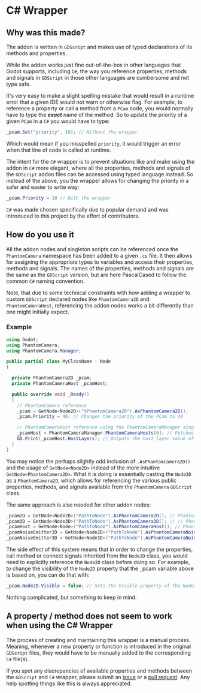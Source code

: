 # C# Wrapper

## Why was this made?
The addon is written in `GDScript` and makes use of typed declarations of its methods and properties.

While the addon works just fine out-of-the-box in other languages that Godot supports, including `C#`, the way you reference properties, methods and signals in `GDScript` in those other languages are cumbersome and not type safe.

It's very easy to make a slight spelling mistake that would result in a runtime error that a given IDE would not warn or otherwise flag. For example, to reference a property or call a method from a `PCam` node, you would normally have to type the _**exact**_ name of the method. So to update the priority of a given `PCam` in a `C#` you would have to type:
```csharp
_pcam.Set("priority", 10); // Without the wrapper
```
Which would mean if you misspelled `priority`, it would trigger an error when that line of code is called at runtime.

The intent for the `C#` wrapper is to prevent situations like and make using the addon in `C#` more elegant, where all the properties, methods and signals of the `GDScript` addon files can be accessed using typed language instead. So instead of the above, you the wrapper allows for changing the priority in a safer and easier to write way:

```csharp
_pcam.Priority = 10 // With the wrapper
```

`C#` was made chosen specifically due to popular demand and was introduced to this project by the effort of contributors.

## How do you use it
All the addon nodes and singleton scripts can be referenced once the `PhantomCamera` namespace has been added to a given `.cs` file. It then allows for assigning the appropriate types to variables and access their properties, methods and signals. The names of the properties, methods and signals are the same as the `GDScript` version, but are here PascalCased to follow the common `C#` naming convention.

Note, that due to some technical constraints with how adding a wrapper to custom `GDScript` declared nodes like `PhantomCamera2D` and `PhantomCameraHost`, referencing the addon nodes works a bit differently than one might initially expect.

### Example
```csharp
using Godot;
using PhantomCamera;
using PhantomCamera.Manager;

public partial class MyClassName : Node
{

  private PhantomCamera2D _pcam;
  private PhantomCameraHost _pcamHost;

  public override void _Ready()
  {
    // PhantomCamera reference
    _pcam = GetNode<Node2D>("%PhantomCamera2D").AsPhantomCamera2D();
    _pcam.Priority = 40; // Changes the priority of the PCam to 40

    // PhantomCameraHost reference using the PhantomCameraManager singleton
    _pcamHost = PhantomCameraManager.PhantomCameraHosts[0]; // Fetches the first PCamHost through the PCamManager singleton
    GD.Print(_pcamHost.HostLayers); // Outputs the host_layer value of the PCamHost
  }
}
```


You may notice the perhaps slightly odd inclusion of `.AsPhantomCamera2D()` and the usage of `GetNode<Node2D>` instead of the more intuitive `GetNode<PhantomCamera2D>`. What it is doing is essentially casting the `Node2D` as a `PhantomCamera2D`, which allows for referencing the various public properties, methods, and signals available from the `PhantomCamera` `GDScript` class.

The same approach is also needed for other addon nodes:


```csharp
_pcam2D = GetNode<Node2D>("PathToNode").AsPhantomCamera2D(); // PhantomCamera2D
_pcam3D = GetNode<Node3D>("PathToNode").AsPhantomCamera3D(); // // PhantomCamera3D
_pcamHost = GetNode<Node>("PathToNode").AsPhantomCameraHost(); // PhantomCameraHost
_pcamNoiseEmitter2D = GetNode<Node2D>("PathToNode").AsPhantomCameraNoiseEmitter2D(); // PhantomCameraNoiseEmitter2D
_pcamNoiseEmitter3D = GetNode<Node3D>("PathToNode").AsPhantomCameraNoiseEmitter3D(); // PhantomCameraNoiseEmitter3D
```
The side effect of this system means that in order to change the properties, call method or connect signals inherited from the `Node2D` class, you would need to explicitly reference the `Node2D` class before doing so.
For example, to change the visibility of the `Node2D` property that the `_`pcam variable above is based on, you can do that with:

```csharp
_pcam.Node2D.Visible = false; // Sets the Visible property of the Node2D class to false
```

Nothing complicated, but something to keep in mind.

## A property / method does not seem to work when using the C# Wrapper
The process of creating and maintaining this wrapper is a manual process. Meaning, whenever a new property or function is introduced in the original `GDScript` files, they would have to be manually added to the corresponding `C#` file(s).

If you spot any discrepancies of available properties and methods between the `GDScript` and `C#` wrapper, please submit an [issue](https://github.com/ramokz/phantom-camera/issues/new?template=bug_report.yml) or a [pull request](https://github.com/ramokz/phantom-camera/pulls). Any help spotting things like this is always appreciated.
